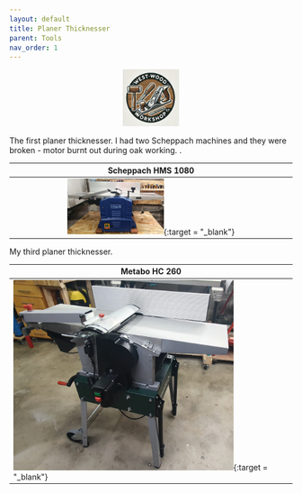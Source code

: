 ```yaml
---
layout: default
title: Planer Thicknesser
parent: Tools
nav_order: 1
---
```


<p align="center"> <img src="../media/www_logo.png" width="20%" height="20%"/> </p>

The first planer thicknesser. I had two Scheppach machines and they were broken - motor burnt out during oak working. 
.

|                                                                       Scheppach HMS 1080                                                                       |
|:--------------------------------------------------------------------------------------------------------------------------------------------------------------:|
| [<img alt="image" height="35%" src="/media/Scheppach_HMS_1080.jpg" width="35%"/>](https://garlatti.github.io/media/Scheppach_HMS_1080.jpg){:target = "_blank"} | 

My third planer thicknesser.  

| Metabo HC 260                                                                                                                                      |
|----------------------------------------------------------------------------------------------------------------------------------------------------|
| [<img alt="image" height="80%" src="/media/Metabo_HC260.jpg" width="80%"/>](https://garlatti.github.io/media/Metabo_HC260.jpg){:target = "_blank"} |  [<img alt="image" height="80%" src="/media/Metabo_HC260_1.jpg" width="80%"/>](https://garlatti.github.io/media/Metabo_HC260_1.jpg){:target = "_blank"}  | 
